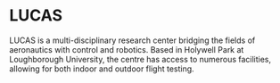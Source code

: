 # LUCAS
LUCAS is a multi-disciplinary research center bridging the fields of aeronautics with control and robotics. Based in Holywell Park at Loughborough University, the centre has access to numerous facilities, allowing for both indoor and outdoor flight testing.
